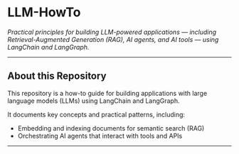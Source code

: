 # LLM-HowTo

_Practical principles for building LLM-powered applications — including Retrieval-Augmented Generation (RAG), AI agents, and AI tools — using LangChain and LangGraph._

---

## About this Repository

This repository is a how-to guide for building applications with large language models (LLMs) using LangChain and LangGraph.

It documents key concepts and practical patterns, including:

- Embedding and indexing documents for semantic search (RAG)
- Orchestrating AI agents that interact with tools and APIs

---
